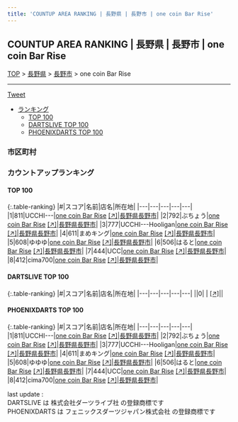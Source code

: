 ```yaml
---
title: 'COUNTUP AREA RANKING | 長野県 | 長野市 | one coin Bar Rise'
---
```

## COUNTUP AREA RANKING | 長野県 | 長野市 | one coin Bar Rise

[TOP](/darts/rank/) > [長野県](/darts/rank/長野県/) > [長野市](/darts/rank/長野県/長野市/) > one coin Bar Rise

___

<a href="https://twitter.com/share?ref_src=twsrc%5Etfw" data-text="COUNTUP AREA RANKING | 長野県長野市one coin Bar Rise" class="twitter-share-button" data-hashtags="DARTSLIVE,PHOENIXDARTS,darts,ダーツ" data-show-count="false">Tweet</a>

* [ランキング](#カウントアップランキング)
    * [TOP 100](#top-100)
    * [DARTSLIVE TOP 100](#dartslive-top-100)
    * [PHOENIXDARTS TOP 100](#phoenixdarts-top-100)

### 市区町村

<ul>

</ul>

### カウントアップランキング

#### TOP 100



{:.table-ranking}
|#|スコア|名前|店名|所在地|
|---|---|---|---|---|
|1|811|<span class="rank-name-pd">UCCHI---</span>|<a href="/darts/rank/shops/9855.html">one coin Bar Rise</a> <a href="https://vs.phoenixdarts.com/jp/shop/shopDetailInfo/s_9855?s_seq=9855">[↗]</a>|<a href="/darts/rank/長野県/長野市">長野県長野市</a>|
|2|792|<span class="rank-name-pd">ぶちょう</span>|<a href="/darts/rank/shops/9855.html">one coin Bar Rise</a> <a href="https://vs.phoenixdarts.com/jp/shop/shopDetailInfo/s_9855?s_seq=9855">[↗]</a>|<a href="/darts/rank/長野県/長野市">長野県長野市</a>|
|3|777|<span class="rank-name-pd">UCCHI---Hooligan</span>|<a href="/darts/rank/shops/9855.html">one coin Bar Rise</a> <a href="https://vs.phoenixdarts.com/jp/shop/shopDetailInfo/s_9855?s_seq=9855">[↗]</a>|<a href="/darts/rank/長野県/長野市">長野県長野市</a>|
|4|611|<span class="rank-name-pd">まめキング</span>|<a href="/darts/rank/shops/9855.html">one coin Bar Rise</a> <a href="https://vs.phoenixdarts.com/jp/shop/shopDetailInfo/s_9855?s_seq=9855">[↗]</a>|<a href="/darts/rank/長野県/長野市">長野県長野市</a>|
|5|608|<span class="rank-name-pd">ゆゆゆ</span>|<a href="/darts/rank/shops/9855.html">one coin Bar Rise</a> <a href="https://vs.phoenixdarts.com/jp/shop/shopDetailInfo/s_9855?s_seq=9855">[↗]</a>|<a href="/darts/rank/長野県/長野市">長野県長野市</a>|
|6|506|<span class="rank-name-pd">はると</span>|<a href="/darts/rank/shops/9855.html">one coin Bar Rise</a> <a href="https://vs.phoenixdarts.com/jp/shop/shopDetailInfo/s_9855?s_seq=9855">[↗]</a>|<a href="/darts/rank/長野県/長野市">長野県長野市</a>|
|7|444|<span class="rank-name-pd">UCC</span>|<a href="/darts/rank/shops/9855.html">one coin Bar Rise</a> <a href="https://vs.phoenixdarts.com/jp/shop/shopDetailInfo/s_9855?s_seq=9855">[↗]</a>|<a href="/darts/rank/長野県/長野市">長野県長野市</a>|
|8|412|<span class="rank-name-pd">cima700</span>|<a href="/darts/rank/shops/9855.html">one coin Bar Rise</a> <a href="https://vs.phoenixdarts.com/jp/shop/shopDetailInfo/s_9855?s_seq=9855">[↗]</a>|<a href="/darts/rank/長野県/長野市">長野県長野市</a>|


#### DARTSLIVE TOP 100



{:.table-ranking}
|#|スコア|名前|店名|所在地|
|---|---|---|---|---|
||0|<span class="rank-name-dl"> </span>|<a href="/darts/rank/shops/.html"></a> <a href="">[↗]</a>|<a href="/darts/rank//"></a>|


#### PHOENIXDARTS TOP 100



{:.table-ranking}
|#|スコア|名前|店名|所在地|
|---|---|---|---|---|
|1|811|<span class="rank-name-pd">UCCHI---</span>|<a href="/darts/rank/shops/9855.html">one coin Bar Rise</a> <a href="https://vs.phoenixdarts.com/jp/shop/shopDetailInfo/s_9855?s_seq=9855">[↗]</a>|<a href="/darts/rank/長野県/長野市">長野県長野市</a>|
|2|792|<span class="rank-name-pd">ぶちょう</span>|<a href="/darts/rank/shops/9855.html">one coin Bar Rise</a> <a href="https://vs.phoenixdarts.com/jp/shop/shopDetailInfo/s_9855?s_seq=9855">[↗]</a>|<a href="/darts/rank/長野県/長野市">長野県長野市</a>|
|3|777|<span class="rank-name-pd">UCCHI---Hooligan</span>|<a href="/darts/rank/shops/9855.html">one coin Bar Rise</a> <a href="https://vs.phoenixdarts.com/jp/shop/shopDetailInfo/s_9855?s_seq=9855">[↗]</a>|<a href="/darts/rank/長野県/長野市">長野県長野市</a>|
|4|611|<span class="rank-name-pd">まめキング</span>|<a href="/darts/rank/shops/9855.html">one coin Bar Rise</a> <a href="https://vs.phoenixdarts.com/jp/shop/shopDetailInfo/s_9855?s_seq=9855">[↗]</a>|<a href="/darts/rank/長野県/長野市">長野県長野市</a>|
|5|608|<span class="rank-name-pd">ゆゆゆ</span>|<a href="/darts/rank/shops/9855.html">one coin Bar Rise</a> <a href="https://vs.phoenixdarts.com/jp/shop/shopDetailInfo/s_9855?s_seq=9855">[↗]</a>|<a href="/darts/rank/長野県/長野市">長野県長野市</a>|
|6|506|<span class="rank-name-pd">はると</span>|<a href="/darts/rank/shops/9855.html">one coin Bar Rise</a> <a href="https://vs.phoenixdarts.com/jp/shop/shopDetailInfo/s_9855?s_seq=9855">[↗]</a>|<a href="/darts/rank/長野県/長野市">長野県長野市</a>|
|7|444|<span class="rank-name-pd">UCC</span>|<a href="/darts/rank/shops/9855.html">one coin Bar Rise</a> <a href="https://vs.phoenixdarts.com/jp/shop/shopDetailInfo/s_9855?s_seq=9855">[↗]</a>|<a href="/darts/rank/長野県/長野市">長野県長野市</a>|
|8|412|<span class="rank-name-pd">cima700</span>|<a href="/darts/rank/shops/9855.html">one coin Bar Rise</a> <a href="https://vs.phoenixdarts.com/jp/shop/shopDetailInfo/s_9855?s_seq=9855">[↗]</a>|<a href="/darts/rank/長野県/長野市">長野県長野市</a>|


<div class="footer border-top border-gray-light mt-5 pt-3 text-right text-gray">
    last update : <span style="font-weight: italic" id="foot_last_modified"></span><br />
    DARTSLIVE は 株式会社ダーツライブ社 の登録商標です<br />
    PHOENIXDARTS は フェニックスダーツジャパン株式会社 の登録商標です<br />
</div>

<script src="https://cdnjs.cloudflare.com/ajax/libs/jquery.tablesorter/2.31.3/js/jquery.tablesorter.min.js" integrity="sha512-qzgd5cYSZcosqpzpn7zF2ZId8f/8CHmFKZ8j7mU4OUXTNRd5g+ZHBPsgKEwoqxCtdQvExE5LprwwPAgoicguNg==" crossorigin="anonymous" referrerpolicy="no-referrer"></script>
<link rel="stylesheet" href="https://cdnjs.cloudflare.com/ajax/libs/jquery.tablesorter/2.31.3/css/theme.default.min.css" integrity="sha512-wghhOJkjQX0Lh3NSWvNKeZ0ZpNn+SPVXX1Qyc9OCaogADktxrBiBdKGDoqVUOyhStvMBmJQ8ZdMHiR3wuEq8+w==" crossorigin="anonymous" referrerpolicy="no-referrer" />
<script>
$(function() {
    $(".table-ranking").tablesorter({sortList:[[0, 0]]});
    $("#foot_last_modified").text(formatDate(new Date(document.lastModified), 'yyyy-MM-dd HH:mm:ss'));
});
</script>

<script async src="https://platform.twitter.com/widgets.js" charset="utf-8"></script>